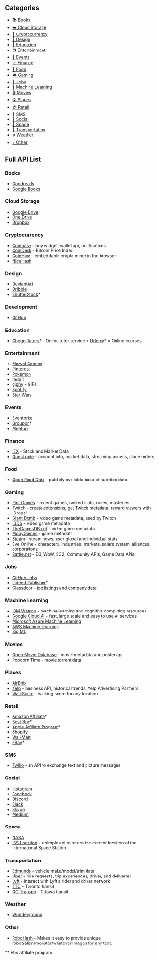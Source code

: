 ## Categories

- [:books: Books](#books)
- [:cloud: Cloud Storage](#cloud-storage)
- [:gem: Cryptocurrency](#cryptocurrency)
- [:art: Design](#design)
- [:notebook: Education](#education)
- [:tv: Entertainment](#entertainment)
- [:calendar: Events](#events)
- [:chart_with_upwards_trend: Finance](#finance)
- [:hamburger: Food](#food)
- [:video_game: Gaming](#gaming)
- [:briefcase: Jobs](#jobs)
- [:robot: Machine Learning](#machine-learning)
- [:clapper: Movies](#movies)
- [:earth_americas: Places](#places)
- [:credit_card: Retail](#retail)
- [:iphone: SMS](#sms)
- [:speech_balloon: Social](#social)
- [:stars: Space](#space)
- [:truck: Transportation](#transportation)
- [:snowflake: Weather](#weather)
- [:zap: Other](#other)

## Full API List

### Books

- [Goodreads](https://www.goodreads.com/api) 
- [Google Books](https://developers.google.com/books/)

### Cloud Storage

- [Google Drive](https://developers.google.com/drive/)
- [One Drive](https://developer.microsoft.com/en-us/onedrive)
- [Dropbox](https://www.dropbox.com/developers)

### Cryptocurrency

- [Coinbase](https://developers.coinbase.com/) - buy widget, wallet api, notifications
- [CoinDesk](https://www.coindesk.com/api/) - Bitcoin Price Index
- [CoinHive](https://coinhive.com/) - embeddable crypto miner in the browser
- [NiceHash](https://www.nicehash.com/software-developers)

### Design

- [DeviantArt](https://www.deviantart.com/developers/)
- [Dribble](http://developer.dribbble.com/v1/)
- [ShutterStock](https://developers.shutterstock.com/)*

### Development

- [GitHub](https://developer.github.com/v3/) 

### Education

- [Chegg Tutors](https://www.chegg.com/affiliate-program/)* - Online tutor service
= [Udemy](https://www.udemy.com/developers/)* = Online courses

### Entertainment

- [Marvel Comics](http://developer.marvel.com/)
- [Pinterest](https://developers.pinterest.com/docs/getting-started/introduction/?)
- [Pokemon](https://pokeapi.co/)
- [reddit](https://www.reddit.com/dev/api/)
- [giphy](https://developers.giphy.com/) - GIFs
- [Spotify](https://developer.spotify.com/web-api/)
- [Star Wars](https://swapi.co/) 

### Events

- [Eventbrite](https://www.eventbrite.com/developer/v3/) 
- [Groupon](http://partner-api.groupon.com/help)*
- [Meetup](https://www.meetup.com/meetup_api/) 

### Finance

- [IEX](https://iextrading.com/developer/) - Stock and Market Data
- [QuesTrade](http://www.questrade.com/api) - account info, market data, streaming access, place orders

### Food

- [Open Food Data](https://food.opendata.ch/) - publicly available base of nutrition data

### Gaming

- [Riot Games](https://developer.riotgames.com/) - recent games, ranked stats, runes, masteries
- [Twitch](https://dev.twitch.tv/) - create extensions, get Twitch metadata, reward viewers with 'Drops'
- [Giant Bomb](https://www.giantbomb.com/api/) - video game metadata, used by Twitch
- [IGDb](https://www.igdb.com/api) - video game metadata
- [TheGamesDB.net](http://wiki.thegamesdb.net/index.php?title=API_Introduction) - video game metadata
- [MobyGames](http://www.mobygames.com/info/api) - game metadata
- [Steam](https://developer.valvesoftware.com/wiki/Steam_Web_API) - steam news, user global and individual stats
- [Eve Online](https://developer.riotgames.com/) - characters, industries, markets, solars system, alliances, corporations
- [Battle.net](https://dev.battle.net/) - D3, WoW, SC2, Community APIs, Game Data APIs

### Jobs

- [GitHub Jobs](https://jobs.github.com/api) 
- [Indeed Publisher](https://www.indeed.com/publisher)*
- [Glassdoor](https://www.glassdoor.ca/developer/index.htm) - job listings and company data

### Machine Learning

- [IBM Watson](https://developer.ibm.com/watson/) - machine learning and cognitive computing resources
- [Google Cloud AI](https://cloud.google.com/products/machine-learning/) - fast, large scale and easy to use AI services
- [Microsoft Azure Machine Learning](https://azure.microsoft.com/en-ca/services/machine-learning-studio/)
- [AWS Machine Learning](https://aws.amazon.com/machine-learning/)
- [Big ML](https://bigml.com/)

### Movies

- [Open Movie Database](http://www.omdbapi.com/) - movie metadata and poster api
- [Popcorn Time](https://popcorntime.api-docs.io/api/welcome/introduction) - movie torrent data

### Places

- [AirBnb](https://www.airbnb.ca/partner?locale=en)
- [Yelp](https://www.yelp.com/developers) - business API, historical trends, Yelp Advertising Partners
- [WalkScore](https://www.walkscore.com/professional/api.php) - walking score for any location


### Retail

- [Amazon Affiliate](https://affiliate-program.amazon.com/)*
- [Best Buy](https://developer.bestbuy.com/)*
- [Apple Affiliate Program](https://www.apple.com/shop/browse/affiliate_program)*
- [Shopify](https://developers.shopify.com/)
- [Wal-Mart](https://developer.walmartlabs.com/)
- [eBay](https://go.developer.ebay.com/)*

### SMS

- [Twilio](https://www.twilio.com/) - an API to exchange text and picture messages

### Social

- [Instagram](https://www.instagram.com/developer/)
- [Facebook](https://developers.facebook.com/docs/graph-api/)
- [Discord](https://discordapp.com/developers/docs/intro)
- [Slack](https://api.slack.com/)
- [Skype](https://dev.skype.com/)
- [Medium](https://github.com/Medium/medium-api-docs)

### Space

- [NASA](https://api.nasa.gov/index.html#getting-started)
- [ISS Location](http://open-notify.org/Open-Notify-API/ISS-Location-Now/) - a simple api to return the current location of the International Space Station

### Transportation

- [Edmunds](http://developer.edmunds.com/) - vehicle make/model/trim data
- [Uber](https://developer.uber.com/) - ride requests, trip experiences, driver, and deliveries
- [Lyft](https://developer.lyft.com/docs) - interact with Lyft's rider and driver network
- [TTC](https://myttc.ca/developers) - Toronto transit
- [OC Transpo](http://www.octranspo.com/developers) - Ottawa transit

### Weather

- [Wunderground](https://www.wunderground.com/weather/api/)

### Other

- [RoboHash](https://robohash.org/) - Makes it easy to provide unique, robot/alien/monster/whatever images for any text.

** Has affiliate program
